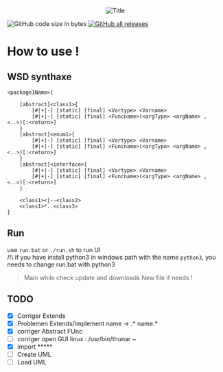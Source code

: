 <p align="center">
	<img src="https://see.fontimg.com/api/renderfont4/WyO0O/eyJyIjoiZnMiLCJoIjo2NSwidyI6MTAwMCwiZnMiOjY1LCJmZ2MiOiIjMEYxQTdEIiwiYmdjIjoiIzAwMDAwMCIsInQiOjF9/UHlVTUw/magic-owl-personal-use.png" alt="Title">
</p>



![GitHub code size in bytes](https://img.shields.io/github/languages/code-size/Rouxhero/PyUML?style=flat-square)
[![GitHub all releases](https://img.shields.io/github/downloads/Rouxhero/PyUML/total)](https://github.com/Rouxhero/GitDuBled/archive/refs/tags/V1.1.zip)
# How to use !

WSD synthaxe
-
```wsd
<package1Name>{

	[abstract]<class1>{
		[#|+|-] [static] [final] <Vartype> <Varname>
		[#|+|-] [static] [final] <Funcname>(<argType> <argName> , <..>)[:<return>]
	}
	[abstract]<enum1>{
		[#|+|-] [static] [final] <Vartype> <Varname>
		[#|+|-] [static] [final] <Funcname>(<argType> <argName> , <..>)[:<return>]
	}
	[abstract]<interface>{
		[#|+|-] [static] [final] <Vartype> <Varname>
		[#|+|-] [static] [final] <Funcname>(<argType> <argName> , <..>)[:<return>]
	}

	<class1><|--<class2>
	<class1>*..<class3>
}

```
Run
-

use `run.bat` or `./run.sh` to run UI<br>
/!\ if you have install python3 in windows path with the name `python3`, you needs to change run.bat with python3
> Main while check update and downloads New file if needs !

## TODO 
- [x] Corriger Extends
- [X] Problemen Extends/Implement name -> .* name.*
- [x] corriger Abstract FUnc
- [ ] corriger open GUI linux : /usr/bin/thunar ~
- [x] import *****
- [ ] Create UML
- [ ] Load UML
